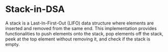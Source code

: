 # Stack-in-DSA
A stack is a Last-In-First-Out (LIFO) data structure where elements are inserted and removed from the same end. This implementation provides functionalities to push elements onto the stack, pop elements off the stack, peek at the top element without removing it, and check if the stack is empty.
